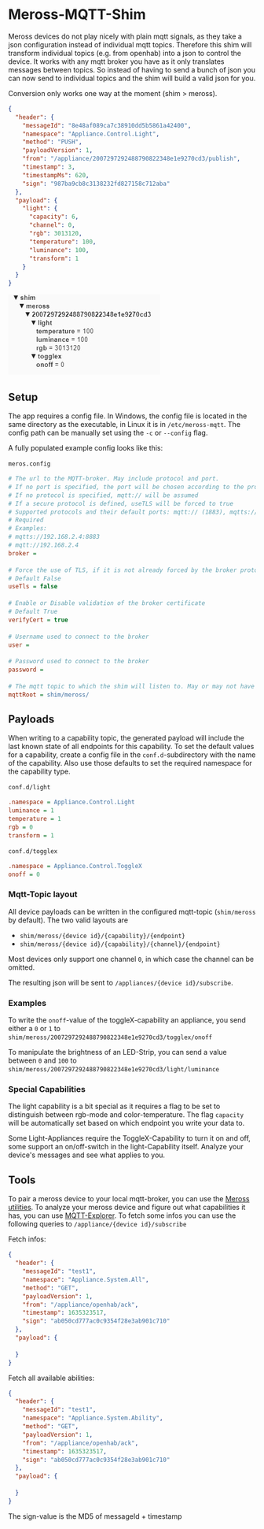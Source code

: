 ﻿# Meross-MQTT-Shim
Meross devices do not play nicely with plain mqtt signals, as they take a json configuration instead of individual mqtt topics. Therefore this shim will transform individual topics (e.g. from openhab) into a json to control the device. It works with any mqtt broker you have as it only translates messages between topics. So instead of having to send a bunch of json you can now send to individual topics and the shim will build a valid json for you.

Conversion only works one way at the moment (shim > meross).

```json
{
  "header": {
    "messageId": "8e48af089ca7c38910dd5b5861a42400",
    "namespace": "Appliance.Control.Light",
    "method": "PUSH",
    "payloadVersion": 1,
    "from": "/appliance/2007297292488790822348e1e9270cd3/publish",
    "timestamp": 3,
    "timestampMs": 620,
    "sign": "987ba9cb8c3138232fd827158c712aba"
  },
  "payload": {
    "light": {
      "capacity": 6,
      "channel": 0,
      "rgb": 3013120,
      "temperature": 100,
      "luminance": 100,
      "transform": 1
    }
  }
}
```

![MQTT-Explorer](https://github.com/CShark/meross-mqtt-shim/blob/master/assets/mqtt_layout.jpg)

## Setup
The app requires a config file. In Windows, the config file is located in the same directory as the executable, in Linux it is in `/etc/meross-mqtt`. The config path can be manually set using the `-c` or `--config` flag.

A fully populated example config looks like this:

`meros.config`
```ini
# The url to the MQTT-broker. May include protocol and port.
# If no port is specified, the port will be chosen according to the protocol.
# If no protocol is specified, mqtt:// will be assumed
# If a secure protocol is defined, useTLS will be forced to true
# Supported protocols and their default ports: mqtt:// (1883), mqtts:// (8883), ws:// (80), wss:// (443)
# Required
# Examples:
# mqtts://192.168.2.4:8883
# mqtt://192.168.2.4
broker = 

# Force the use of TLS, if it is not already forced by the broker protocol
# Default False
useTls = false

# Enable or Disable validation of the broker certificate
# Default True
verifyCert = true

# Username used to connect to the broker
user = 

# Password used to connect to the broker
password = 

# The mqtt topic to which the shim will listen to. May or may not have a trailing /
mqttRoot = shim/meross/
```

## Payloads
When writing to a capability topic, the generated payload will include the last known state of all endpoints for this capability. To set the default values for a capability, create a config file in the `conf.d`-subdirectory with the name of the capability. Also use those defaults to set the required namespace for the capability type.

`conf.d/light`
```ini
.namespace = Appliance.Control.Light
luminance = 1
temperature = 1
rgb = 0
transform = 1
```

`conf.d/togglex`
```ini
.namespace = Appliance.Control.ToggleX
onoff = 0
```

### Mqtt-Topic layout
All device payloads can be written in the configured mqtt-topic (`shim/meross` by default). The two valid layouts are
- `shim/meross/{device id}/{capability}/{endpoint}`
- `shim/meross/{device id}/{capability}/{channel}/{endpoint}`

Most devices only support one channel `0`, in which case the channel can be omitted. 

The resulting json will be sent to `/appliances/{device id}/subscribe`.

### Examples
To write the `onoff`-value of the toggleX-capability an appliance, you send either a `0` or `1` to `shim/meross/2007297292488790822348e1e9270cd3/togglex/onoff`

To manipulate the brightness of an LED-Strip, you can send a value between `0` and `100` to `shim/meross/2007297292488790822348e1e9270cd3/light/luminance`

### Special Capabilities
The light capability is a bit special as it requires a flag to be set to distinguish between rgb-mode and color-temperature. The flag `capacity` will be automatically set based on which endpoint you write your data to.

Some Light-Appliances require the ToggleX-Capability to turn it on and off, some support an on/off-switch in the light-Capability itself. Analyze your device's messages and see what applies to you.

## Tools
To pair a meross device to your local mqtt-broker, you can use the [Meross utilities](https://github.com/bytespider/Meross). To analyze your meross device and figure out what capabilities it has, you can use [MQTT-Explorer](http://mqtt-explorer.com/). To fetch some infos you can use the following queries to `/appliance/{device id}/subscribe`

Fetch infos:
```json
{
  "header": {
    "messageId": "test1",
    "namespace": "Appliance.System.All",
    "method": "GET",
    "payloadVersion": 1,
    "from": "/appliance/openhab/ack",
    "timestamp": 1635323517,
    "sign": "ab050cd777ac0c9354f28e3ab901c710"
  },
  "payload": {
  
  }
}
```

Fetch all available abilities:
```json
{
  "header": {
    "messageId": "test1",
    "namespace": "Appliance.System.Ability",
    "method": "GET",
    "payloadVersion": 1,
    "from": "/appliance/openhab/ack",
    "timestamp": 1635323517,
    "sign": "ab050cd777ac0c9354f28e3ab901c710"
  },
  "payload": {
  
  }
}
```

The sign-value is the MD5 of messageId + timestamp